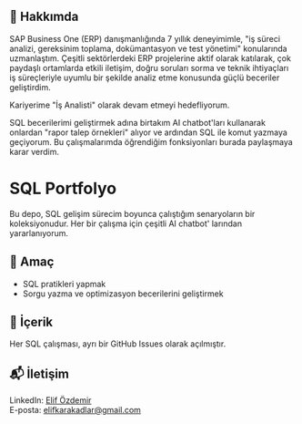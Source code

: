 ## 🎯 Hakkımda

SAP Business One (ERP) danışmanlığında 7 yıllık deneyimimle, "iş süreci analizi, gereksinim toplama, dokümantasyon ve test yönetimi" konularında uzmanlaştım. Çeşitli sektörlerdeki ERP projelerine aktif olarak katılarak, çok paydaşlı ortamlarda etkili iletişim, doğru soruları sorma ve teknik ihtiyaçları iş süreçleriyle uyumlu bir şekilde analiz etme konusunda güçlü beceriler geliştirdim.

Kariyerime "İş Analisti" olarak devam etmeyi hedefliyorum.

SQL becerilerimi geliştirmek adına birtakım AI chatbot'ları kullanarak onlardan "rapor talep örnekleri" alıyor ve ardından SQL ile komut yazmaya geçiyorum. Bu çalışmalarımda öğrendiğim fonksiyonları burada paylaşmaya karar verdim.
# SQL Portfolyo

Bu depo, SQL gelişim sürecim boyunca çalıştığım senaryoların bir koleksiyonudur. Her bir çalışma için çeşitli AI chatbot' larından yararlanıyorum.

## 🎯 Amaç

- SQL pratikleri yapmak
- Sorgu yazma ve optimizasyon becerilerini geliştirmek

## 📂 İçerik

Her SQL çalışması, ayrı bir GitHub Issues olarak açılmıştır.


## 📬 İletişim

LinkedIn: [Elif Özdemir](https://www.linkedin.com/in/elifkarakadlar)  
E-posta: elifkarakadlar@gmail.com
